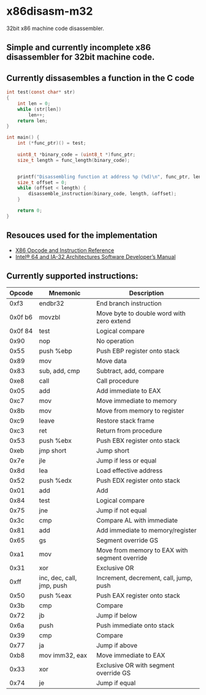 # x86disasm-m32
32bit x86 machine code disassembler.

## Simple and currently incomplete x86 disassembler for 32bit machine code.

## Currently dissasembles a function in the C code
    
```c
int test(const char* str) 
{
	int len = 0;
	while (str[len])
		len++;
	return len;
}

int main() {
    int (*func_ptr)() = test;
    
    uint8_t *binary_code = (uint8_t *)func_ptr;
    size_t length = func_length(binary_code);


    printf("Disassembling function at address %p (%d)\n", func_ptr, length);
    size_t offset = 0;
    while (offset < length) {
        disassemble_instruction(binary_code, length, &offset);
    }

    return 0;
}
```
## Resouces used for the implementation

- [X86 Opcode and Instruction Reference](http://ref.x86asm.net/coder32.html)
- [Intel® 64 and IA-32 Architectures Software Developer’s Manual](https://software.intel.com/content/www/us/en/develop/articles/intel-sdm.html)

## Currently supported instructions:

| Opcode | Mnemonic        | Description                               |
|--------|-----------------|-------------------------------------------|
| 0xf3   | endbr32         | End branch instruction                    |
| 0x0f b6| movzbl          | Move byte to double word with zero extend |
| 0x0f 84| test            | Logical compare                           |
| 0x90   | nop             | No operation                              |
| 0x55   | push %ebp       | Push EBP register onto stack              |
| 0x89   | mov             | Move data                                 |
| 0x83   | sub, add, cmp   | Subtract, add, compare                    |
| 0xe8   | call            | Call procedure                            |
| 0x05   | add             | Add immediate to EAX                      |
| 0xc7   | mov             | Move immediate to memory                  |
| 0x8b   | mov             | Move from memory to register              |
| 0xc9   | leave           | Restore stack frame                       |
| 0xc3   | ret             | Return from procedure                     |
| 0x53   | push %ebx       | Push EBX register onto stack              |
| 0xeb   | jmp short       | Jump short                                |
| 0x7e   | jle             | Jump if less or equal                     |
| 0x8d   | lea             | Load effective address                    |
| 0x52   | push %edx       | Push EDX register onto stack              |
| 0x01   | add             | Add                                      |
| 0x84   | test            | Logical compare                           |
| 0x75   | jne             | Jump if not equal                         |
| 0x3c   | cmp             | Compare AL with immediate                 |
| 0x81   | add             | Add immediate to memory/register          |
| 0x65   | gs              | Segment override GS                       |
| 0xa1   | mov             | Move from memory to EAX with segment override |
| 0x31   | xor             | Exclusive OR                              |
| 0xff   | inc, dec, call, jmp, push | Increment, decrement, call, jump, push |
| 0x50   | push %eax       | Push EAX register onto stack              |
| 0x3b   | cmp             | Compare                                  |
| 0x72   | jb              | Jump if below                             |
| 0x6a   | push            | Push immediate onto stack                 |
| 0x39   | cmp             | Compare                                  |
| 0x77   | ja              | Jump if above                             |
| 0xb8   | mov imm32, eax  | Move immediate to EAX                     |
| 0x33   | xor             | Exclusive OR with segment override GS     |
| 0x74   | je              | Jump if equal                             |
